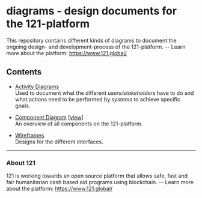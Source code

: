 diagrams - design documents for the 121-platform
================================================

This repository contains different kinds of diagrams to document the ongoing design- and development-process of the 121-platform. -- Learn more about the platform: <https://www.121.global/>

## Contents

- [Activity Diagrams](./Activity%20Diagrams/Activity%20Diagrams.md)  
  Used to document what the different *users/stakeholders* have to do and what actions need to be performed by *systems* to achieve specific goals.

- [Component Diagram](./Component_Diagram.xml) [[view](https://www.draw.io/?lightbox=1&layers=1#Uhttps%3A%2F%2Fgithub.com%2Fglobal-121%2Fdiagrams%2Fraw%2Fmaster%2FComponent_Diagram.xml)]  
  An overview of all components on the 121-platform.

- [Wireframes](./Wireframes/Wireframes.md)  
  Designs for the different interfaces.


- - - - - - -

### About 121

121 is working towards an open source platform that allows safe, fast and fair humanitarian cash based aid programs using blockchain. -- Learn more about the platform: <https://www.121.global/>
